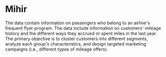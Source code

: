 # Mihir

The data contain information on
passengers who belong to an airline's frequent flyer program. The data include information on
customers' mileage history and the different ways they accrued or spent miles in the last year.
The primary objective is to cluster customers into different segments, analyze each group's
characteristics, and design targeted marketing campaigns (i.e., different types of mileage offers). 
